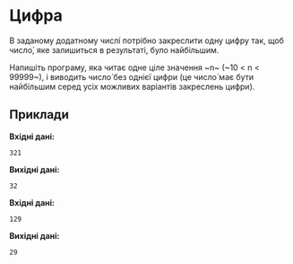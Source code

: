 # Цифра

В заданому додатному числі́ потрібно закреслити одну цифру так, щоб число́, яке залишиться в&nbsp;результаті, було найбільшим.

Напишіть програму, яка читає одне ціле значення ~n~ (~10 < n < 99999~), і&nbsp;виводить число́ без однієї цифри (це число́ має бути найбільшим серед усіх можливих варіантів закреслень цифри).

## Приклади

**Вхідні дані:**
```
321
```

**Вихідні дані:**
```
32
```

**Вхідні дані:**
```
129
```

**Вихідні дані:**
```
29
```

